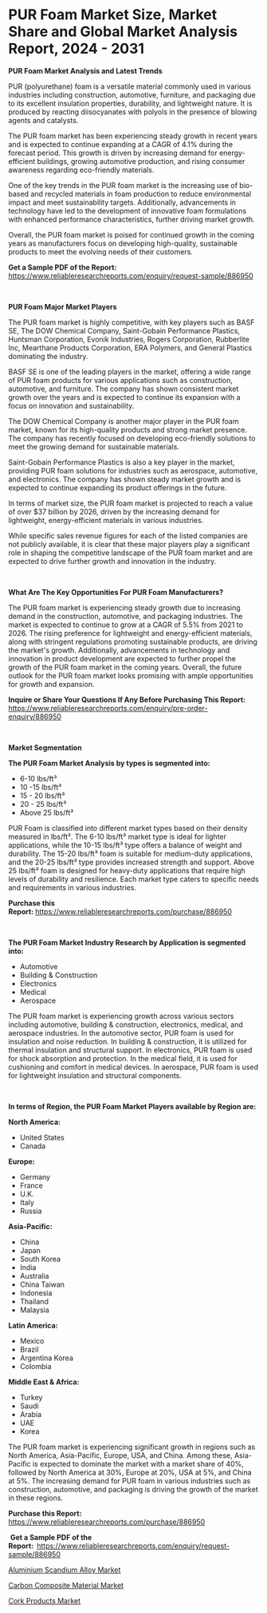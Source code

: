 <p><h1>PUR Foam Market Size, Market Share and Global Market Analysis Report, 2024 - 2031</h1></p><p><strong>PUR Foam Market Analysis and Latest Trends</strong></p>
<p><p>PUR (polyurethane) foam is a versatile material commonly used in various industries including construction, automotive, furniture, and packaging due to its excellent insulation properties, durability, and lightweight nature. It is produced by reacting diisocyanates with polyols in the presence of blowing agents and catalysts.</p><p>The PUR foam market has been experiencing steady growth in recent years and is expected to continue expanding at a CAGR of 4.1% during the forecast period. This growth is driven by increasing demand for energy-efficient buildings, growing automotive production, and rising consumer awareness regarding eco-friendly materials.</p><p>One of the key trends in the PUR foam market is the increasing use of bio-based and recycled materials in foam production to reduce environmental impact and meet sustainability targets. Additionally, advancements in technology have led to the development of innovative foam formulations with enhanced performance characteristics, further driving market growth.</p><p>Overall, the PUR foam market is poised for continued growth in the coming years as manufacturers focus on developing high-quality, sustainable products to meet the evolving needs of their customers.</p></p>
<p><strong>Get a Sample PDF of the Report:&nbsp;</strong> <a href="https://www.reliableresearchreports.com/enquiry/request-sample/886950">https://www.reliableresearchreports.com/enquiry/request-sample/886950</a></p>
<p>&nbsp;</p>
<p><strong>PUR Foam Major Market Players</strong></p>
<p><p>The PUR foam market is highly competitive, with key players such as BASF SE, The DOW Chemical Company, Saint-Gobain Performance Plastics, Huntsman Corporation, Evonik Industries, Rogers Corporation, Rubberlite Inc, Mearthane Products Corporation, ERA Polymers, and General Plastics dominating the industry.</p><p>BASF SE is one of the leading players in the market, offering a wide range of PUR foam products for various applications such as construction, automotive, and furniture. The company has shown consistent market growth over the years and is expected to continue its expansion with a focus on innovation and sustainability.</p><p>The DOW Chemical Company is another major player in the PUR foam market, known for its high-quality products and strong market presence. The company has recently focused on developing eco-friendly solutions to meet the growing demand for sustainable materials.</p><p>Saint-Gobain Performance Plastics is also a key player in the market, providing PUR foam solutions for industries such as aerospace, automotive, and electronics. The company has shown steady market growth and is expected to continue expanding its product offerings in the future.</p><p>In terms of market size, the PUR foam market is projected to reach a value of over $37 billion by 2026, driven by the increasing demand for lightweight, energy-efficient materials in various industries.</p><p>While specific sales revenue figures for each of the listed companies are not publicly available, it is clear that these major players play a significant role in shaping the competitive landscape of the PUR foam market and are expected to drive further growth and innovation in the industry.</p></p>
<p>&nbsp;</p>
<p><strong>What Are The Key Opportunities For PUR Foam Manufacturers?</strong></p>
<p><p>The PUR foam market is experiencing steady growth due to increasing demand in the construction, automotive, and packaging industries. The market is expected to continue to grow at a CAGR of 5.5% from 2021 to 2026. The rising preference for lightweight and energy-efficient materials, along with stringent regulations promoting sustainable products, are driving the market's growth. Additionally, advancements in technology and innovation in product development are expected to further propel the growth of the PUR foam market in the coming years. Overall, the future outlook for the PUR foam market looks promising with ample opportunities for growth and expansion.</p></p>
<p><strong>Inquire or Share Your Questions If Any Before Purchasing This Report:</strong> <a href="https://www.reliableresearchreports.com/enquiry/pre-order-enquiry/886950">https://www.reliableresearchreports.com/enquiry/pre-order-enquiry/886950</a></p>
<p>&nbsp;</p>
<p><strong>Market Segmentation</strong></p>
<p><strong>The PUR Foam Market Analysis by types is segmented into:</strong></p>
<p><ul><li>6-10 lbs/ft³</li><li>10 -15 lbs/ft³</li><li>15 - 20 lbs/ft³</li><li>20 - 25 lbs/ft³</li><li>Above 25 lbs/ft³</li></ul></p>
<p><p>PUR Foam is classified into different market types based on their density measured in lbs/ft³. The 6-10 lbs/ft³ market type is ideal for lighter applications, while the 10-15 lbs/ft³ type offers a balance of weight and durability. The 15-20 lbs/ft³ foam is suitable for medium-duty applications, and the 20-25 lbs/ft³ type provides increased strength and support. Above 25 lbs/ft³ foam is designed for heavy-duty applications that require high levels of durability and resilience. Each market type caters to specific needs and requirements in various industries.</p></p>
<p><strong>Purchase this Report:&nbsp;</strong><a href="https://www.reliableresearchreports.com/purchase/886950">https://www.reliableresearchreports.com/purchase/886950</a></p>
<p>&nbsp;</p>
<p><strong>The PUR Foam Market Industry Research by Application is segmented into:</strong></p>
<p><ul><li>Automotive</li><li>Building & Construction</li><li>Electronics</li><li>Medical</li><li>Aerospace</li></ul></p>
<p><p>The PUR foam market is experiencing growth across various sectors including automotive, building & construction, electronics, medical, and aerospace industries. In the automotive sector, PUR foam is used for insulation and noise reduction. In building & construction, it is utilized for thermal insulation and structural support. In electronics, PUR foam is used for shock absorption and protection. In the medical field, it is used for cushioning and comfort in medical devices. In aerospace, PUR foam is used for lightweight insulation and structural components.</p></p>
<p>&nbsp;</p>
<p><strong>In terms of Region, the PUR Foam Market Players available by Region are:</strong></p>
<p>
    <p> <strong> North America: </strong>
        <ul>
            <li>United States</li>
            <li>Canada</li>
        </ul>
        </p> 
    <p> <strong> Europe: </strong>
        <ul>
            <li>Germany</li>
            <li>France</li>
            <li>U.K.</li>
            <li>Italy</li>
            <li>Russia</li>
        </ul>
        </p> 
    <p> <strong> Asia-Pacific: </strong>
        <ul>
            <li>China</li>
            <li>Japan</li>
            <li>South Korea</li>
            <li>India</li>
            <li>Australia</li>
            <li>China Taiwan</li>
            <li>Indonesia</li>
            <li>Thailand</li>
            <li>Malaysia</li>
        </ul>
        </p> 
    <p> <strong> Latin America: </strong>
        <ul>
            <li>Mexico</li>
            <li>Brazil</li>
            <li>Argentina Korea</li>
            <li>Colombia</li>
        </ul>
        </p> 
    <p> <strong> Middle East & Africa: </strong>
        <ul>
            <li>Turkey</li>
            <li>Saudi</li>
            <li>Arabia</li>
            <li>UAE</li>
            <li>Korea</li>
        </ul>
    </p>
    </p>
<p><p>The PUR foam market is experiencing significant growth in regions such as North America, Asia-Pacific, Europe, USA, and China. Among these, Asia-Pacific is expected to dominate the market with a market share of 40%, followed by North America at 30%, Europe at 20%, USA at 5%, and China at 5%. The increasing demand for PUR foam in various industries such as construction, automotive, and packaging is driving the growth of the market in these regions.</p></p>
<p><strong>Purchase this Report: </strong><a href="https://www.reliableresearchreports.com/purchase/886950">https://www.reliableresearchreports.com/purchase/886950</a></p>
<p>&nbsp;<strong>Get a Sample PDF of the Report:&nbsp;&nbsp;</strong><a href="https://www.reliableresearchreports.com/enquiry/request-sample/886950">https://www.reliableresearchreports.com/enquiry/request-sample/886950</a></p>
<p><strong></strong></p>
<p><p><a href="https://github.com/gdfhhhj/Market-Research-Report-List-3/blob/main/aluminium-scandium-alloy-market.md">Aluminium Scandium Alloy Market</a></p><p><a href="https://github.com/RichRobinson5/Market-Research-Report-List-4/blob/main/carbon-composite-material-market.md">Carbon Composite Material Market</a></p><p><a href="https://github.com/singletonthaxterkelliehr2df/Market-Research-Report-List-1/blob/main/cork-products-market.md">Cork Products Market</a></p></p>